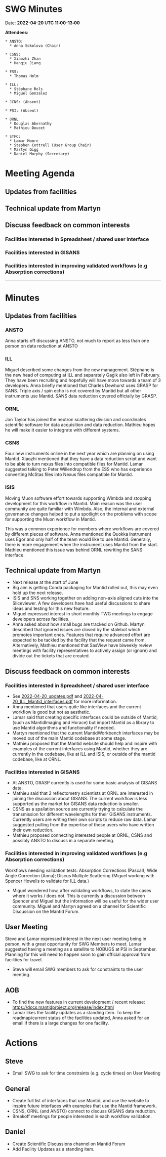 # SWG Minutes

Date: **2022-04-20 UTC 11:00-13:00**

**Attendees:**
```
* ANSTO:
  * Anna Sokolova (Chair)
  
* CSNS:
  * Xiaozhi Zhan
  * Hanqiu Jiang
  
* ESS:
  * Thomas Holm
  
* ILL:
  * Stéphane Rols
  * Miguel Gonzalez

* JCNS: (Absent)

* PSI: (Absent)
   
* ORNL
  * Douglas Abernathy
  * Mathieu Doucet

* STFC:
  * Lamar Moore
  * Stephen Cottrell (User Group Chair)
  * Martyn Gigg
  * Daniel Murphy (Secretary)

```



# Meeting Agenda

## Updates from facilities

## Technical update from Martyn

## Discuss feedback on common interests
### Facilities interested in Spreadsheet / shared user interface
### Facilities interested in GISANS
### Facilities interested in improving validated workflows (e.g Absorption corrections)


------------

# Minutes

## Updates from facilities
### ANSTO
Anna starts off discussing ANSTO, not much to report as less than one person on data reduction at ANSTO

### ILL
Miguel described some changes from the new management. Stéphane is the new head of computing at ILL and separately Gagik also left in February. They have been recruiting and hopefully will have move towards a team of 3 developers.
Anna briefly mentioned that Charles Dewhurst uses GRASP for SANS. Triple axis / spin echo is not covered by Mantid but all other instruments use Mantid. SANS data reduction covered officially by GRASP.

### ORNL
Jon Taylor has joined the neutron scattering division and coordinates scientific software for data acquisition and data reduction. Mathieu hopes he will make it easier to integrate with different systems. 

### CSNS 
Four new instruments online in the next year which are planning on using Mantid. Xiaozhi mentioned that they have a data reduction script and want to be able to turn nexus files into compatible files for Mantid. Lamar suggested talking to Peter Willendrup from the ESS who has experience converting McStas files into Nexus files compatible for Mantid.

### ISIS
Moving Muon software effort towards supporting Wimbda and stopping development for this workflow in Mantid. Main reason was the user community are quite familiar with Wimbda. Also, the internal and external governance changes helped to put a spotlight on the problems with scope for supporting the Muon workflow in Mantid.

This was a common experience for members where workflows are covered by different pieces of software. Anna mentioned the Quokka instrument uses Egor and only half of the team would like to use Mantid. Generally, there is more engagement when the instrument uses Mantid from the start. Mathieu mentioned this issue was behind ORNL rewriting the SANS interface.


## Technical update from Martyn
- Next release at the start of June
- Big aim is getting Conda packaging for Mantid rolled out, this may even hold up the next release.
- ISIS and SNS working together on adding non-axis aligned cuts into the Sliceviewer. A few developers have had useful discussions to share ideas and testing for this new feature.
- Miguel expressed interest in short monthly TWG meetings to engage developers across facilities.
- Anna asked about how small bugs are tracked on Github. Martyn described that ignored issues are closed by the stalebot which promotes important ones. Features that require advanced effort are expected to be tackled by the facility that the request came from. Alternatively, Mathieu mentioned that SasView have biweekly review meetings with facility representatives to actively assign (or ignore) and divide out the tickets that are created.


## Discuss feedback on common interests

### Facilities interested in Spreadsheet / shared user interface
- See [2022-04-20_updates.pdf](attachments/2022-04-20_updates.pdf) and [2022-04-20_ILL_Mantid_interfaces.pdf](attachments/2022-04-20_ILL_Mantid_interfaces.pdf) for more information.
- Anna mentioned that users quite like interfaces and the current workflow is good but not as aesthetic.
- Lamar said that creating specific interfaces could be outside of Mantid, (such as MantidImaging and Horace) but import Mantid as a library to use Mantid algorithms and functionality if needed.
- Martyn mentioned that the current MantidWorkbench interfaces may be moved out of the main Mantid codebase at some stage.
- Mathieu proposed that the Mantid website should help and inspire with examples of the current interfaces using Mantid, whether they are currently in the codebase, like at ILL and ISIS, or outside of the mantid codebase, like at ORNL. 


### Facilities interested in GISANS
- At ANSTO, GRASP currently is used for some basic analysis of GISANS data.
- Mathieu said that 2 reflectometry scientists at ORNL are interested in joining the discussion about GISANS. The current workflow is less supported as the market for GISANS data reduction is smaller.
- CSNS as a spallation source are currently trying to calculate the transmission for different wavelengths for their GISANS instruments. Currently users are writing their own scripts to reduce raw data. Lamar suggested pulling from the expertise of these users who have written their own reduction.
- Mathieu proposed connecting interested people at ORNL, CSNS and possibly ANSTO to discuss in a separate meeting.


### Facilities interested in improving validated workflows (e.g Absorption corrections)

Workflows needing validation tests: Absorption Corrections (Pascal); Wide Angle Correction (Anna); Discus Multiple Scattering (Miguel working with Spencer Howells to validate for ILL data.)

- Miguel wondered how, after validating workflows, to state the cases where it works / does not. This is currently a discussion between Spencer and Miguel but the information will be useful for the wider user community. Miguel and Martyn agreed on a channel for Scientific Discussion on the Mantid Forum. 


## User Meeting
Steve and Lamar expressed interest in the next user meeting being in person, with a great opportunity for SWG Members to meet. Lamar suggested having a meeting as a satellite to NOBUGS at PSI in September. Planning for this will need to happen soon to gain official approval from facilities for travel. 

- Steve will email SWG members to ask for constraints to the user meeting.


## AOB

- To find the new features in current development / recent release: https://docs.mantidproject.org/release/index.html 
- Lamar likes the facility updates as a standing item. To keep the roadmap/current status of the facilities updated, Anna asked for an email if there is a large changes for one facility.


# Actions

## Steve
- Email SWG to ask for time constraints (e.g. cycle times) on User Meeting

## General 
- Create full list of interfaces that use Mantid, and use the website to inspire future interfaces with examples that use the Mantid framework.
- CSNS, ORNL (and ANSTO) connect to discuss GISANS data reduction.
- Breakoff meetings for people interested in each workflow validation.

## Daniel
- Create Scientific Discussions channel on Mantid Forum
- Add Facility Updates as a standing item.
